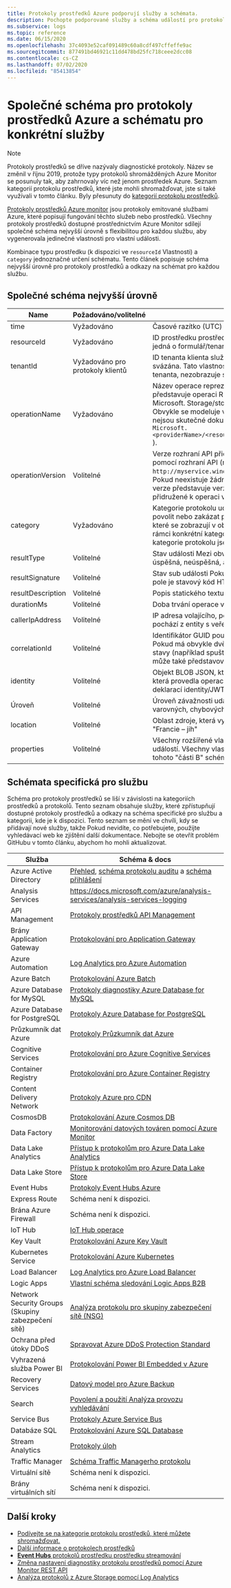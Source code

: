 ```yaml
---
title: Protokoly prostředků Azure podporují služby a schémata.
description: Pochopte podporované služby a schéma událostí pro protokoly prostředků Azure.
ms.subservice: logs
ms.topic: reference
ms.date: 06/15/2020
ms.openlocfilehash: 37c4093e52caf091489c60a8cdf497cffeffe9ac
ms.sourcegitcommit: 877491bd46921c11dd478bd25fc718ceee2dcc08
ms.contentlocale: cs-CZ
ms.lasthandoff: 07/02/2020
ms.locfileid: "85413854"
---
```

# <a name="common-and-service-specific-schema-for-azure-resource-logs"></a>Společné schéma pro protokoly prostředků Azure a schématu pro konkrétní služby

> [!NOTE]
> Protokoly prostředků se dříve nazývaly diagnostické protokoly. Název se změnil v říjnu 2019, protože typy protokolů shromážděných Azure Monitor se posunuly tak, aby zahrnovaly víc než jenom prostředek Azure. Seznam kategorií protokolu prostředků, které jste mohli shromažďovat, jste si také využívali v tomto článku. Byly přesunuty do [kategorií protokolu prostředků](resource-logs-categories.md). 

[Protokoly prostředků Azure monitor](../../azure-monitor/platform/platform-logs-overview.md) jsou protokoly emitované službami Azure, které popisují fungování těchto služeb nebo prostředků. Všechny protokoly prostředků dostupné prostřednictvím Azure Monitor sdílejí společné schéma nejvyšší úrovně s flexibilitou pro každou službu, aby vygenerovala jedinečné vlastnosti pro vlastní události.

Kombinace typu prostředku (k dispozici ve `resourceId` Vlastnosti) a `category` jednoznačné určení schématu. Tento článek popisuje schéma nejvyšší úrovně pro protokoly prostředků a odkazy na schémat pro každou službu.


## <a name="top-level-common-schema"></a>Společné schéma nejvyšší úrovně

| Name | Požadováno/volitelné | Description |
|---|---|---|
| time | Vyžadováno | Časové razítko (UTC) události. |
| resourceId | Vyžadováno | ID prostředku prostředku, který vyvolal událost. Pro služby tenanta se jedná o formulář/tenants/tenant-ID/Providers/Provider-Name. |
| tenantId | Vyžadováno pro protokoly klientů | ID tenanta klienta služby Active Directory, se kterým je tato událost svázána. Tato vlastnost se používá jenom pro protokoly na úrovni tenanta, nezobrazuje se v protokolech na úrovni prostředků. |
| operationName | Vyžadováno | Název operace reprezentované touto událostí. Pokud událost představuje operaci RBAC, jedná se o název operace RBAC (například Microsoft. Storage/storageAccounts/blobServices/BLOBs/Read). Obvykle se modeluje ve formě operace Správce prostředků, i když nejsou skutečné dokumentované Správce prostředků operace ( `Microsoft.<providerName>/<resourceType>/<subtype>/<Write/Read/Delete/Action>` ). |
| operationVersion | Volitelné | Verze rozhraní API přidružená k operaci, pokud se operace provedla pomocí rozhraní API (například `http://myservice.windowsazure.net/object?api-version=2016-06-01` ). Pokud neexistuje žádné rozhraní API, které by odpovídalo této operaci, verze představuje verzi této operace pro případ, že se vlastnosti přidružené k operaci v budoucnu mění. |
| category | Vyžadováno | Kategorie protokolu události Kategorie je členitost, na které můžete povolit nebo zakázat protokoly na konkrétním prostředku. Vlastnosti, které se zobrazují v objektu BLOB vlastností události, jsou stejné v rámci konkrétní kategorie protokolu a typu prostředku. Typické kategorie protokolu jsou "Audit" "provozní" "provádění" a "Request". |
| resultType | Volitelné | Stav události Mezi obvyklé hodnoty patří počáteční, probíhající, úspěšná, neúspěšná, aktivní a vyřešená. |
| resultSignature | Volitelné | Stav sub události Pokud tato operace odpovídá volání REST API, toto pole je stavový kód HTTP odpovídajícího volání REST. |
| resultDescription | Volitelné | Popis statického textu této operace, například "získat soubor úložiště". |
| durationMs | Volitelné | Doba trvání operace v milisekundách. |
| callerIpAddress | Volitelné | IP adresa volajícího, pokud operace odpovídá volání rozhraní API, které pochází z entity s veřejně dostupnou IP adresou. |
| correlationId | Volitelné | Identifikátor GUID použitý k seskupení sady souvisejících událostí. Pokud má obvykle dvě události stejný OperationName, ale dva různé stavy (například spuštěno a úspěšné), sdílejí stejné ID korelace. To může také představovat jiné vztahy mezi událostmi. |
| identity | Volitelné | Objekt BLOB JSON, který popisuje identitu uživatele nebo aplikace, která provedla operaci. Obvykle toto pole zahrnuje autorizaci a tokeny deklarací identity/JWT ze služby Active Directory. |
| Úroveň | Volitelné | Úroveň závažnosti události Musí se jednat o jednu z informativních, varovných, chybových nebo kritických. |
| location | Volitelné | Oblast zdroje, která vyvolala událost, například "Východní USA" nebo "Francie – jih" |
| properties | Volitelné | Všechny rozšířené vlastnosti související s touto konkrétní kategorií událostí. Všechny vlastní a jedinečné vlastnosti musí být vloženy do tohoto "části B" schématu. |

## <a name="service-specific-schemas"></a>Schémata specifická pro službu

Schéma pro protokoly prostředků se liší v závislosti na kategoriích prostředků a protokolů. Tento seznam obsahuje služby, které zpřístupňují dostupné protokoly prostředků a odkazy na schéma specifické pro službu a kategorii, kde je k dispozici. Tento seznam se mění ve chvíli, kdy se přidávají nové služby, takže Pokud nevidíte, co potřebujete, použijte vyhledávací web ke zjištění další dokumentace. Nebojte se otevřít problém GitHubu v tomto článku, abychom ho mohli aktualizovat.

| Služba | Schéma & docs |
| --- | --- |
| Azure Active Directory | [Přehled](../../active-directory/reports-monitoring/concept-activity-logs-azure-monitor.md), [schéma protokolu auditu](../../active-directory/reports-monitoring/reference-azure-monitor-audit-log-schema.md) a [schéma přihlášení](../../active-directory/reports-monitoring/reference-azure-monitor-sign-ins-log-schema.md) |
| Analysis Services | https://docs.microsoft.com/azure/analysis-services/analysis-services-logging |
| API Management | [Protokoly prostředků API Management](../../api-management/api-management-howto-use-azure-monitor.md#resource-logs) |
| Brány Application Gateway |[Protokolování pro Application Gateway](../../application-gateway/application-gateway-diagnostics.md) |
| Azure Automation |[Log Analytics pro Azure Automation](../../automation/automation-manage-send-joblogs-log-analytics.md) |
| Azure Batch |[Protokolování Azure Batch](../../batch/batch-diagnostics.md) |
| Azure Database for MySQL | [Protokoly diagnostiky Azure Database for MySQL](../../mysql/concepts-server-logs.md#diagnostic-logs) |
| Azure Database for PostgreSQL | [Protokoly Azure Database for PostgreSQL](../../postgresql/concepts-server-logs.md#resource-logs) |
| Průzkumník dat Azure | [Protokoly Průzkumník dat Azure](/azure/data-explorer/using-diagnostic-logs) |
| Cognitive Services | [Protokolování pro Azure Cognitive Services](../../cognitive-services/diagnostic-logging.md) |
| Container Registry | [Protokolování pro Azure Container Registry](../../container-registry/container-registry-diagnostics-audit-logs.md) |
| Content Delivery Network | [Protokoly Azure pro CDN](../../cdn/cdn-azure-diagnostic-logs.md) |
| CosmosDB | [Protokolování Azure Cosmos DB](../../cosmos-db/logging.md) |
| Data Factory | [Monitorování datových továren pomocí Azure Monitor](../../data-factory/monitor-using-azure-monitor.md) |
| Data Lake Analytics |[Přístup k protokolům pro Azure Data Lake Analytics](../../data-lake-analytics/data-lake-analytics-diagnostic-logs.md) |
| Data Lake Store |[Přístup k protokolům pro Azure Data Lake Store](../../data-lake-store/data-lake-store-diagnostic-logs.md) |
| Event Hubs |[Protokoly Event Hubs Azure](../../event-hubs/event-hubs-diagnostic-logs.md) |
| Express Route | Schéma není k dispozici. |
| Brána Azure Firewall | Schéma není k dispozici. |
| IoT Hub | [IoT Hub operace](../../iot-hub/iot-hub-monitor-resource-health.md#use-azure-monitor) |
| Key Vault |[Protokolování Azure Key Vault](../../key-vault/general/logging.md) |
| Kubernetes Service |[Protokolování Azure Kubernetes](../../aks/view-master-logs.md#log-event-schema) |
| Load Balancer |[Log Analytics pro Azure Load Balancer](../../load-balancer/load-balancer-monitor-log.md) |
| Logic Apps |[Vlastní schéma sledování Logic Apps B2B](../../logic-apps/logic-apps-track-integration-account-custom-tracking-schema.md) |
| Network Security Groups (Skupiny zabezpečení sítě) |[Analýza protokolu pro skupiny zabezpečení sítě (NSG)](../../virtual-network/virtual-network-nsg-manage-log.md) |
| Ochrana před útoky DDoS | [Spravovat Azure DDoS Protection Standard](../../virtual-network/manage-ddos-protection.md) |
| Vyhrazená služba Power BI | [Protokolování Power BI Embedded v Azure](https://docs.microsoft.com/power-bi/developer/azure-pbie-diag-logs) |
| Recovery Services | [Datový model pro Azure Backup](../../backup/backup-azure-reports-data-model.md)|
| Search |[Povolení a použití Analýza provozu vyhledávání](../../search/search-traffic-analytics.md) |
| Service Bus |[Protokoly Azure Service Bus](../../service-bus-messaging/service-bus-diagnostic-logs.md) |
| Databáze SQL | [Protokolování Azure SQL Database](../../azure-sql/database/metrics-diagnostic-telemetry-logging-streaming-export-configure.md) |
| Stream Analytics |[Protokoly úloh](../../stream-analytics/stream-analytics-job-diagnostic-logs.md) |
| Traffic Manager | [Schéma Traffic Managerho protokolu](../../traffic-manager/traffic-manager-diagnostic-logs.md) |
| Virtuální sítě | Schéma není k dispozici. |
| Brány virtuálních sítí | Schéma není k dispozici. |


## <a name="next-steps"></a>Další kroky

* [Podívejte se na kategorie protokolu prostředků, které můžete shromažďovat.](resource-logs-categories.md)
* [Další informace o protokolech prostředků](../../azure-monitor/platform/platform-logs-overview.md)
* [**Event Hubs** protokolů prostředku prostředku streamování](../../azure-monitor/platform/resource-logs-stream-event-hubs.md)
* [Změna nastavení diagnostiky protokolu prostředků pomocí Azure Monitor REST API](https://docs.microsoft.com/rest/api/monitor/diagnosticsettings)
* [Analýza protokolů z Azure Storage pomocí Log Analytics](../../azure-monitor/platform/collect-azure-metrics-logs.md)

